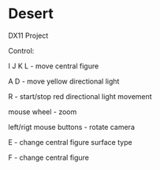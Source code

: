 # Desert
 DX11 Project

Control:

I J K L - move central figure 	
 
A D - move yellow directional light 
		
R - start/stop red directional light movement	
	
mouse wheel - zoom		

left/rigt mouse buttons - rotate camera

E - change central figure surface type	
 
F - change central figure	
